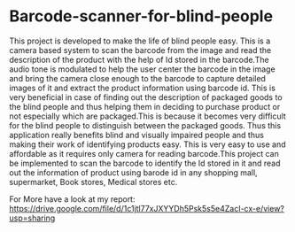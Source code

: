 # Barcode-scanner-for-blind-people

This project is developed to make the life of blind people easy. This is a camera based system to scan the barcode from the image and read the description of the product with
the help of Id stored in the barcode.The audio tone is modulated to help the user center the barcode in the image and bring the camera close enough to the barcode to capture
detailed images of it and extract the product information using barcode id. This is very beneficial in case of finding out the description of packaged goods to the blind people and
thus helping them in deciding to purchase product or not especially which are packaged.This is because it becomes very difficult for the blind people to distinguish between the
packaged goods. Thus this application really benefits blind and visually impaired people and thus making their work of identifying products easy. This is very easy to use and
affordable as it requires only camera for reading barcode.This project can be implemented to scan the barcode to identify the Id stored in it and read out the information of product
using barode id in any shopping mall, supermarket, Book stores, Medical stores etc.


For More have a look at my report:
https://drive.google.com/file/d/1c1jtl77xJXYYDh5Psk5s5e4ZacI-cx-e/view?usp=sharing
